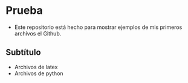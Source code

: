 # Prueba
- Este repositorio está hecho para mostrar ejemplos de mis primeros archivos el Github.
## Subtítulo
- Archivos de latex
- Archivos de python
